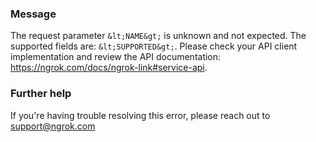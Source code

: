 
### Message
The request parameter `&lt;NAME&gt;` is unknown and not expected. The supported fields are: `&lt;SUPPORTED&gt;`. Please check your API client implementation and review the API documentation: https://ngrok.com/docs/ngrok-link#service-api.

### Further help
If you're having trouble resolving this error, please reach out to [support@ngrok.com](mailto:support@ngrok.com?subject=Help%20with%20ERR_NGROK_214)

